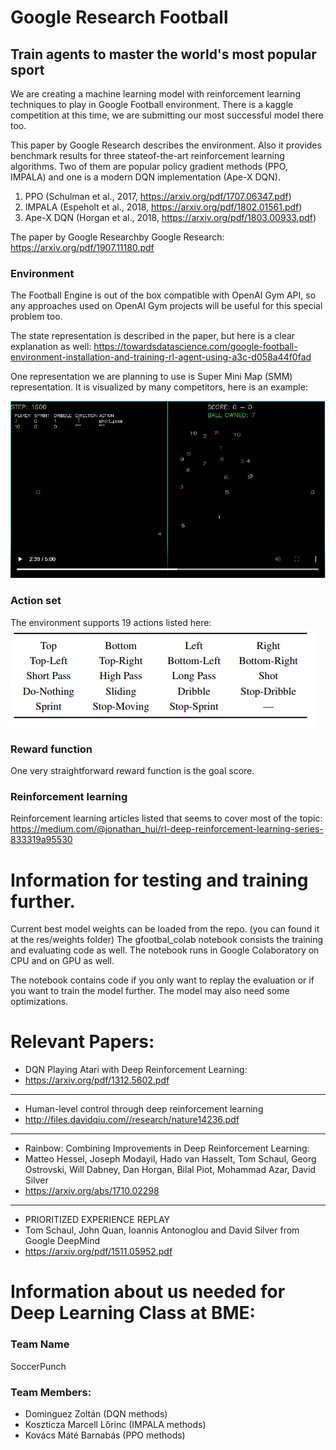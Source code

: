 # Google Research Football
## Train agents to master the world's most popular sport

We are creating a machine learning model with reinforcement learning techniques to play in Google Football environment.
There is a kaggle competition at this time, we are submitting our most successful model there too.

This paper by Google Research describes the environment. Also it provides benchmark results for three stateof-the-art reinforcement learning algorithms. Two of them are popular policy gradient methods (PPO, IMPALA) and one is a modern DQN implementation (Ape-X DQN).

1. PPO (Schulman et al., 2017, https://arxiv.org/pdf/1707.06347.pdf)
1. IMPALA (Espeholt et al., 2018, https://arxiv.org/pdf/1802.01561.pdf)
1. Ape-X DQN (Horgan et al., 2018, https://arxiv.org/pdf/1803.00933.pdf)

The paper by Google Researchby Google Research: https://arxiv.org/pdf/1907.11180.pdf



### Environment
The Football Engine is out of the box compatible with OpenAI Gym API, so any approaches used on OpenAI Gym projects will be useful for this special problem too.

The state representation is described in the paper, but here is a clear explanation as well:
https://towardsdatascience.com/google-football-environment-installation-and-training-rl-agent-using-a3c-d058a44f0fad

One representation we are planning to use is Super Mini Map (SMM) representation. It is visualized by many competitors, here is an example:

![Kaggle_SMM](pics/Kaggle_SMM.png)

### Action set
The environment supports 19 actions listed here:
![Action_set](pics/action_set.png)

### Reward function
One very straightforward reward function is the goal score.


### Reinforcement learning
Reinforcement learning articles listed that seems to cover most of the topic:
https://medium.com/@jonathan_hui/rl-deep-reinforcement-learning-series-833319a95530


# Information for testing and training further.
Current best model weights can be loaded from the repo. (you can found it at the res/weights folder)
The gfootbal_colab notebook consists the training and evaluating code as well. The notebook runs in Google Colaboratory on CPU and on GPU as well.

The notebook contains code if you only want to replay the evaluation or if you want to train the model further. The model may also need some optimizations.

# Relevant Papers:
* DQN Playing Atari with Deep Reinforcement Learning:
* https://arxiv.org/pdf/1312.5602.pdf
---
* Human-level control through deep reinforcement learning
* http://files.davidqiu.com//research/nature14236.pdf
---
* Rainbow: Combining Improvements in Deep Reinforcement Learning:
* Matteo Hessel, Joseph Modayil, Hado van Hasselt, Tom Schaul, Georg Ostrovski, Will Dabney, Dan Horgan, Bilal Piot, Mohammad Azar, David Silver
* https://arxiv.org/abs/1710.02298
---
* PRIORITIZED EXPERIENCE REPLAY
* Tom Schaul, John Quan, Ioannis Antonoglou and David Silver from Google DeepMind
* https://arxiv.org/pdf/1511.05952.pdf

# Information about us needed for Deep Learning Class at BME:
### Team Name 
SoccerPunch
### Team Members:
* Dominguez Zoltán (DQN methods)
* Koszticza Marcell Lőrinc (IMPALA methods)
* Kovács Máté Barnabás (PPO methods)